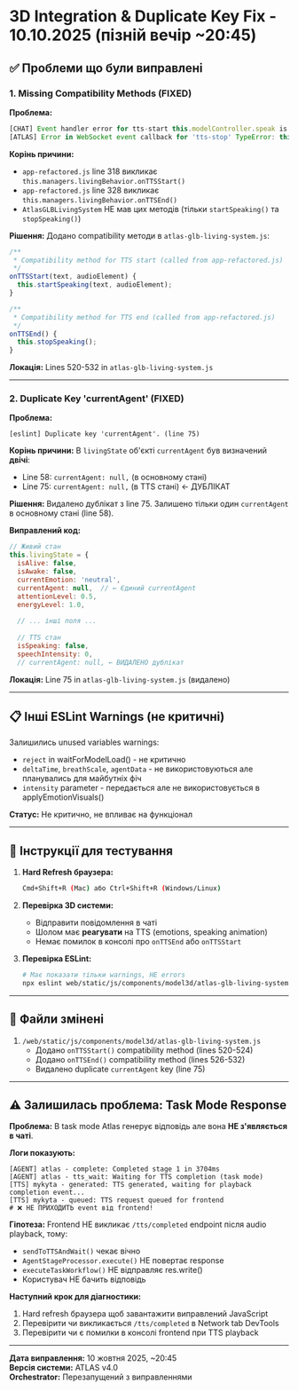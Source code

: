 # 3D Integration & Duplicate Key Fix - 10.10.2025 (пізній вечір ~20:45)

## ✅ Проблеми що були виправлені

### 1. Missing Compatibility Methods (FIXED)
**Проблема:**
```javascript
[CHAT] Event handler error for tts-start this.modelController.speak is not a function
[ATLAS] Error in WebSocket event callback for 'tts-stop' TypeError: this.managers.livingBehavior.onTTSEnd is not a function
```

**Корінь причини:**
- `app-refactored.js` line 318 викликає `this.managers.livingBehavior.onTTSStart()`
- `app-refactored.js` line 328 викликає `this.managers.livingBehavior.onTTSEnd()`
- `AtlasGLBLivingSystem` НЕ мав цих методів (тільки `startSpeaking()` та `stopSpeaking()`)

**Рішення:**
Додано compatibility методи в `atlas-glb-living-system.js`:
```javascript
/**
 * Compatibility method for TTS start (called from app-refactored.js)
 */
onTTSStart(text, audioElement) {
  this.startSpeaking(text, audioElement);
}

/**
 * Compatibility method for TTS end (called from app-refactored.js)
 */
onTTSEnd() {
  this.stopSpeaking();
}
```

**Локація:** Lines 520-532 in `atlas-glb-living-system.js`

---

### 2. Duplicate Key 'currentAgent' (FIXED)
**Проблема:**
```
[eslint] Duplicate key 'currentAgent'. (line 75)
```

**Корінь причини:**
В `livingState` об'єкті `currentAgent` був визначений **двічі**:
- Line 58: `currentAgent: null,` (в основному стані)
- Line 75: `currentAgent: null,` (в TTS стані) ← ДУБЛІКАТ

**Рішення:**
Видалено дублікат з line 75. Залишено тільки один `currentAgent` в основному стані (line 58).

**Виправлений код:**
```javascript
// Живий стан
this.livingState = {
  isAlive: false,
  isAwake: false,
  currentEmotion: 'neutral',
  currentAgent: null,  // ← Єдиний currentAgent
  attentionLevel: 0.5,
  energyLevel: 1.0,
  
  // ... інші поля ...
  
  // TTS стан
  isSpeaking: false,
  speechIntensity: 0,
  // currentAgent: null, ← ВИДАЛЕНО дублікат
```

**Локація:** Line 75 in `atlas-glb-living-system.js` (видалено)

---

## 📋 Інші ESLint Warnings (не критичні)

Залишились unused variables warnings:
- `reject` in waitForModelLoad() - не критично
- `deltaTime`, `breathScale`, `agentData` - не використовуються але планувались для майбутніх фіч
- `intensity` parameter - передається але не використовується в applyEmotionVisuals()

**Статус:** Не критично, не впливає на функціонал

---

## 🔄 Інструкції для тестування

1. **Hard Refresh браузера:**
   ```bash
   Cmd+Shift+R (Mac) або Ctrl+Shift+R (Windows/Linux)
   ```

2. **Перевірка 3D системи:**
   - Відправити повідомлення в чаті
   - Шолом має **реагувати** на TTS (emotions, speaking animation)
   - Немає помилок в консолі про `onTTSEnd` або `onTTSStart`

3. **Перевірка ESLint:**
   ```bash
   # Має показати тільки warnings, НЕ errors
   npx eslint web/static/js/components/model3d/atlas-glb-living-system.js
   ```

---

## 📝 Файли змінені

1. `/web/static/js/components/model3d/atlas-glb-living-system.js`
   - Додано `onTTSStart()` compatibility method (lines 520-524)
   - Додано `onTTSEnd()` compatibility method (lines 526-532)
   - Видалено duplicate `currentAgent` key (line 75)

---

## ⚠️ Залишилась проблема: Task Mode Response

**Проблема:**
В task mode Atlas генерує відповідь але вона **НЕ з'являється в чаті**.

**Логи показують:**
```
[AGENT] atlas - complete: Completed stage 1 in 3704ms
[AGENT] atlas - tts_wait: Waiting for TTS completion (task mode)
[TTS] mykyta - generated: TTS generated, waiting for playback completion event...
[TTS] mykyta - queued: TTS request queued for frontend
# ❌ НЕ ПРИХОДИТЬ event від frontend!
```

**Гіпотеза:**
Frontend НЕ викликає `/tts/completed` endpoint після audio playback, тому:
- `sendToTTSAndWait()` чекає вічно
- `AgentStageProcessor.execute()` НЕ повертає response
- `executeTaskWorkflow()` НЕ відправляє res.write()
- Користувач НЕ бачить відповідь

**Наступний крок для діагностики:**
1. Hard refresh браузера щоб завантажити виправлений JavaScript
2. Перевірити чи викликається `/tts/completed` в Network tab DevTools
3. Перевірити чи є помилки в консолі frontend при TTS playback

---

**Дата виправлення:** 10 жовтня 2025, ~20:45  
**Версія системи:** ATLAS v4.0  
**Orchestrator:** Перезапущений з виправленнями
